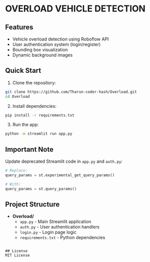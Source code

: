 # OVERLOAD VEHICLE DETECTION

## Features
- Vehicle overload detection using Roboflow API
- User authentication system (login/register)
- Bounding box visualization
- Dynamic background images

## Quick Start
1. Clone the repository:
```bash
git clone https://github.com/Tharun-coder-hash/Overload.git
cd Overload
```

2. Install dependencies:
```bash
pip install -r requirements.txt
```

3. Run the app:
```bash
python -m streamlit run app.py
```

## Important Note
Update deprecated Streamlit code in `app.py` and `auth.py`:
```python
# Replace:
query_params = st.experimental_get_query_params()

# With:
query_params = st.query_params()
```

## Project Structure

- **Overload/**
  - `app.py` - Main Streamlit application
  - `auth.py` - User authentication handlers
  - `login.py` - Login page logic
  - `requirements.txt` - Python dependencies
```

## License
MIT License
